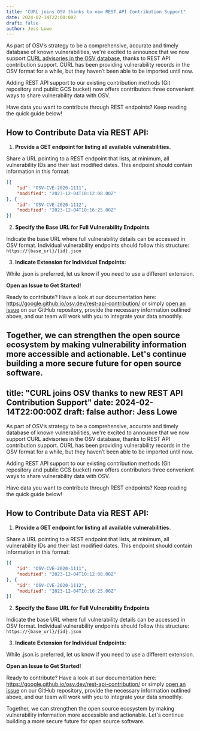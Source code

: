 ```yaml
---
title: "CURL joins OSV thanks to new REST API Contribution Support"
date: 2024-02-14T22:00:00Z
draft: false
author: Jess Lowe
---
```

As part of OSV’s strategy to be a comprehensive, accurate and timely database of known vulnerabilities, we're excited to announce that we now support [CURL advisories in the OSV database](https://osv.dev/list?ecosystem=GIT&q=curl), thanks to REST API contribution support. CURL has been providing vulnerability records in the OSV format for a while, but they haven’t been able to be imported until now.

<!--more-->

Adding REST API support to our existing contribution methods (Git repository and public GCS bucket) now offers contributors three convenient ways to share vulnerability data with OSV.

Have data you want to contribute through REST endpoints? Keep reading the quick guide below!

<h2>How to Contribute Data via REST API:</h2>

1. **Provide a GET endpoint for listing all available vulnerabilities.**

Share a URL pointing to a REST endpoint that lists, at minimum, all vulnerability IDs and their last modified dates.
This endpoint should contain information in this format:

```json
[{
    "id": "OSV-CVE-2020-1111",
    "modified": "2023-12-04T10:12:08.00Z"
}, {
    "id": "OSV-CVE-2020-1112",
    "modified": "2023-12-04T10:16:25.00Z"
}]
```

2. **Specify the Base URL for Full Vulnerability Endpoints**

Indicate the base URL where full vulnerability details can be accessed in OSV format.
Individual vulnerability endpoints should follow this structure: `https://{base_url}/{id}.json`

3. **Indicate Extension for Individual Endpoints:**

While .json is preferred, let us know if you need to use a different extension.


**Open an Issue to Get Started!**

Ready to contribute? Have a look at our documentation here: https://google.github.io/osv.dev/rest-api-contribution/ or simply [open an issue](https://github.com/google/osv.dev/issues) on our GitHub repository, provide the necessary information outlined above, and our team will work with you to integrate your data smoothly.

Together, we can strengthen the open source ecosystem by making vulnerability information more accessible and actionable. Let's continue building a more secure future for open source software.
---
title: "CURL joins OSV thanks to new REST API Contribution Support"
date: 2024-02-14T22:00:00Z
draft: false
author: Jess Lowe
---
As part of OSV’s strategy to be a comprehensive, accurate and timely database of known vulnerabilities, we're excited to announce that we now support CURL advisories in the OSV database, thanks to REST API contribution support. CURL has been providing vulnerability records in the OSV format for a while, but they haven’t been able to be imported until now.
<!-- more -->

Adding REST API support to our existing contribution methods (Git repository and public GCS bucket) now offers contributors three convenient ways to share vulnerability data with OSV.

Have data you want to contribute through REST endpoints? Keep reading the quick guide below!

<h2>How to Contribute Data via REST API:</h2>

1. **Provide a GET endpoint for listing all available vulnerabilities.**

Share a URL pointing to a REST endpoint that lists, at minimum, all vulnerability IDs and their last modified dates.
This endpoint should contain information in this format:

```json
[{
    "id": "OSV-CVE-2020-1111",
    "modified": "2023-12-04T10:12:08.00Z"
}, {
    "id": "OSV-CVE-2020-1112",
    "modified": "2023-12-04T10:16:25.00Z"
}]
```

2. **Specify the Base URL for Full Vulnerability Endpoints**

Indicate the base URL where full vulnerability details can be accessed in OSV format.
Individual vulnerability endpoints should follow this structure: `https://{base_url}/{id}.json`

3. **Indicate Extension for Individual Endpoints:**

While .json is preferred, let us know if you need to use a different extension.


**Open an Issue to Get Started!**

Ready to contribute? Have a look at our documentation here: https://google.github.io/osv.dev/rest-api-contribution/ or simply [open an issue](https://github.com/google/osv.dev/issues) on our GitHub repository, provide the necessary information outlined above, and our team will work with you to integrate your data smoothly.

Together, we can strengthen the open source ecosystem by making vulnerability information more accessible and actionable. Let's continue building a more secure future for open source software.
